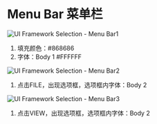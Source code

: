 # Menu Bar 菜单栏

![UI Framework Selection - Menu Bar1](../../imgs/ns_ui_framework/selection/Menu_Bar1.png)

1. 填充颜色：#868686
2. 字体：Body 1 #FFFFFF

![UI Framework Selection - Menu Bar2](../../imgs/ns_ui_framework/selection/Menu_Bar2.png)

1. 点击FILE，出现选项框，选项框内字体：Body 2

![UI Framework Selection - Menu Bar3](../../imgs/ns_ui_framework/selection/Menu_Bar3.png)

1. 点击VIEW，出现选项框，选项框内字体：Body 2

